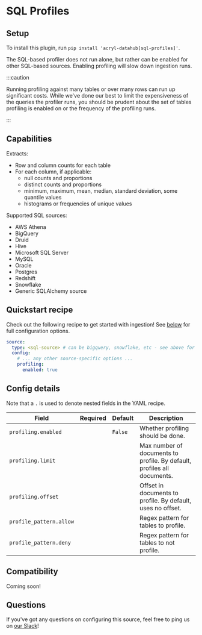 # SQL Profiles

## Setup

To install this plugin, run `pip install 'acryl-datahub[sql-profiles]'`.

The SQL-based profiler does not run alone, but rather can be enabled for other SQL-based sources.
Enabling profiling will slow down ingestion runs.

:::caution

Running profiling against many tables or over many rows can run up significant costs.
While we've done our best to limit the expensiveness of the queries the profiler runs, you
should be prudent about the set of tables profiling is enabled on or the frequency
of the profiling runs.

:::

## Capabilities

Extracts:

- Row and column counts for each table
- For each column, if applicable:
  - null counts and proportions
  - distinct counts and proportions
  - minimum, maximum, mean, median, standard deviation, some quantile values
  - histograms or frequencies of unique values

Supported SQL sources:

- AWS Athena
- BigQuery
- Druid
- Hive
- Microsoft SQL Server
- MySQL
- Oracle
- Postgres
- Redshift
- Snowflake
- Generic SQLAlchemy source

## Quickstart recipe

Check out the following recipe to get started with ingestion! See [below](#config-details) for full configuration options.

```yml
source:
  type: <sql-source> # can be bigquery, snowflake, etc - see above for the list
  config:
    # ... any other source-specific options ...
    profiling:
      enabled: true
```

## Config details

Note that a `.` is used to denote nested fields in the YAML recipe.

| Field                   | Required | Default | Description                                                             |
| ----------------------- | -------- | ------- | ----------------------------------------------------------------------- |
| `profiling.enabled`     |          | `False` | Whether profiling should be done.                                       |
| `profiling.limit`       |          |         | Max number of documents to profile. By default, profiles all documents. |
| `profiling.offset`      |          |         | Offset in documents to profile. By default, uses no offset.             |
| `profile_pattern.allow` |          |         | Regex pattern for tables to profile.                                    |
| `profile_pattern.deny`  |          |         | Regex pattern for tables to not profile.                                |

## Compatibility

Coming soon!

## Questions

If you've got any questions on configuring this source, feel free to ping us on [our Slack](https://slack.datahubproject.io/)!
